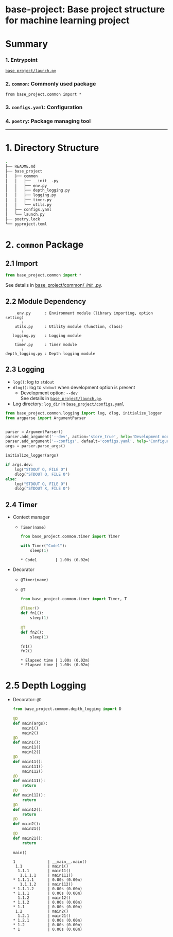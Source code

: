 # base-project: Base project structure for machine learning project

# Summary
### 1. Entrypoint
[`base_project/launch.py`](https://github.com/alchemine/base-project/blob/main/base_project/launch.py)

### 2. `common`: Commonly used package
`from base_project.common import *`

### 3. `configs.yaml`: Configuration

### 4. `poetry`: Package managing tool

---

# 1. Directory Structure
```bash
.
├── README.md
├── base_project
│   ├── common
│   │   ├── __init__.py
│   │   ├── env.py
│   │   ├── depth_logging.py
│   │   ├── logging.py
│   │   ├── timer.py
│   │   └── utils.py
│   ├── configs.yaml
│   └── launch.py
├── poetry.lock
└── pyproject.toml
```

# 2. `common` Package
## 2.1 Import
```python
from base_project.common import *
```
See details in [base_project/common/\__init\__.py](https://github.com/alchemine/base-project/blob/main/base_project/common/__init__.py).

## 2.2 Module Dependency
```
     env.py      : Environment module (library importing, option setting)
       ↓
    utils.py     : Utility module (function, class)
       ↓
   logging.py    : Logging module
       ↓
    timer.py     : Timer module
       ↓
depth_logging.py : Depth logging module
```

## 2.3 Logging
- `log()`: log to `stdout`
- `dlog()`: log to `stdout` when development option is present
  - Development option: `--dev` \
   See details in [`base_project/launch.py`](https://github.com/alchemine/base-project/blob/main/base_project/launch.py).
- Log directory: `log_dir` in [`base_project/configs.yaml`](https://github.com/alchemine/base-project/blob/main/base_project/configs.yaml)

```python
from base_project.common.logging import log, dlog, initialize_logger
from argparse import ArgumentParser


parser = ArgumentParser()
parser.add_argument('--dev', action='store_true', help='Development mode or not')
parser.add_argument('--configs', default='configs.yaml', help='Configuration file path (yaml)')
args = parser.parse_args()

initialize_logger(args)

if args.dev:
    log("STDOUT O, FILE O")
    dlog("STDOUT O, FILE O")
else:
    log("STDOUT O, FILE O")
    dlog("STDOUT X, FILE O")
```

## 2.4 Timer
- Context manager
    - `Timer(name)`
        ```python
        from base_project.common.timer import Timer
      
        with Timer("Code1"):
            sleep(1)
        ```

        ```
        * Code1        | 1.00s (0.02m)
      ```
- Decorator
    - `@Timer(name)`
    - `@T`
      ```python
      from base_project.common.timer import Timer, T
        
      @Timer()
      def fn1():
          sleep(1)
            
      @T
      def fn2():
          sleep(1)
      
      fn1()
      fn2()
      ```

      ```
      * Elapsed time | 1.00s (0.02m)
      * Elapsed time | 1.00s (0.02m)
      ```

# 2.5 Depth Logging
- Decorator: `@D`
    ```python
    from base_project.common.depth_logging import D
      
    @D
    def main(args):
        main1()
        main2()
    @D
    def main1():
        main11()
        main12()
    @D
    def main11():
        main111()
        main112()
    @D
    def main111():
        return
    @D
    def main112():
        return
    @D
    def main12():
        return
    @D
    def main2():
        main21()
    @D
    def main21():
        return
        
    main()
    ```

    ```
    1              | __main__.main()
     1.1           | main1()
      1.1.1        | main11()
       1.1.1.1     | main111()
    * 1.1.1.1      | 0.00s (0.00m)
       1.1.1.2     | main112()
    * 1.1.1.2      | 0.00s (0.00m)
    * 1.1.1        | 0.00s (0.00m)
      1.1.2        | main12()
    * 1.1.2        | 0.00s (0.00m)
    * 1.1          | 0.00s (0.00m)
     1.2           | main2()
      1.2.1        | main21()
    * 1.2.1        | 0.00s (0.00m)
    * 1.2          | 0.00s (0.00m)
    * 1            | 0.00s (0.00m)
    ```
